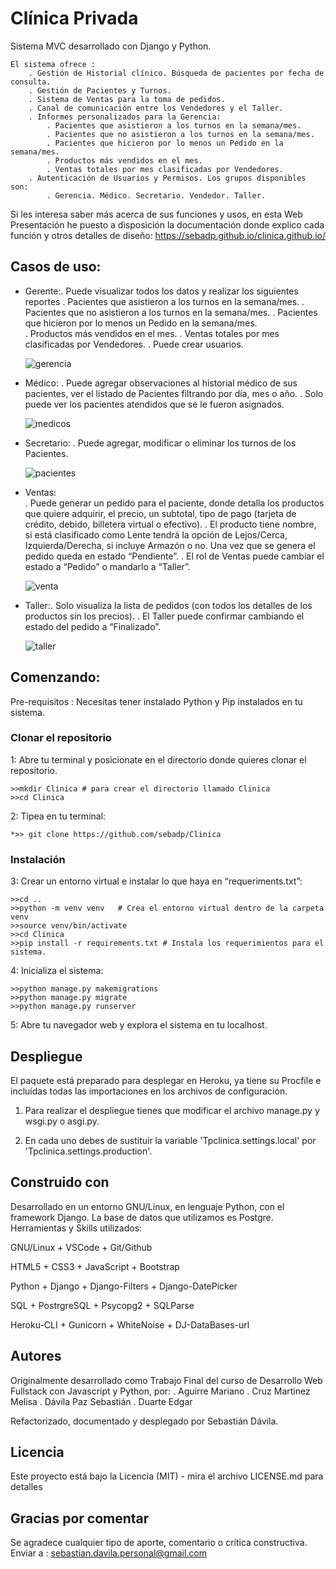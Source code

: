 # Clínica Privada
Sistema MVC desarrollado con Django y Python.

	El sistema ofrece :
		. Gestión de Historial clínico. Búsqueda de pacientes por fecha de consulta.
		. Gestión de Pacientes y Turnos.
		. Sistema de Ventas para la toma de pedidos.
		. Canal de comunicación entre los Vendedores y el Taller.
		. Informes personalizados para la Gerencia:
			. Pacientes que asistieron a los turnos en la semana/mes. 
			. Pacientes que no asistieron a los turnos en la semana/mes. 
			. Pacientes que hicieron por lo menos un Pedido en la semana/mes.        	
			. Productos más vendidos en el mes. 
			. Ventas totales por mes clasificadas por Vendedores.
		. Autenticación de Usuarios y Permisos. Los grupos disponibles son: 
			. Gerencia. Médico. Secretario. Vendedor. Taller.


Si les interesa saber más acerca de sus funciones y usos, en esta Web Presentación he puesto a disposición la documentación donde explico cada función y otros detalles de diseño: https://sebadp.github.io/clinica.github.io/

## Casos de uso:
* Gerente:. Puede visualizar todos los datos y realizar los siguientes reportes 
	. Pacientes que asistieron a los turnos en la semana/mes. 
	. Pacientes que no asistieron a los turnos en la semana/mes. 
	. Pacientes que hicieron por lo menos un Pedido en la semana/mes.        			
	. Productos más vendidos en el mes. 
	. Ventas totales por mes clasificadas por Vendedores.
	. Puede crear usuarios.
	
	![gerencia](https://user-images.githubusercontent.com/66728448/114524941-0ad9df00-9c1c-11eb-8d2b-f3d8c980aa66.gif)

        		
* Médico:
	. Puede agregar observaciones al historial médico de sus pacientes, ver el listado de Pacientes filtrando por día, mes o año.
	. Solo puede ver los pacientes atendidos que se le fueron asignados.
 			
	![medicos](https://user-images.githubusercontent.com/66728448/114525000-1927fb00-9c1c-11eb-84f1-d723fb6f40fd.gif)

		
* Secretario:
. Puede agregar, modificar o eliminar los turnos de los Pacientes.
	
	![pacientes](https://user-images.githubusercontent.com/66728448/114525088-2fce5200-9c1c-11eb-8ff5-c892a272289a.gif)
	
	
* Ventas:	
 	. Puede generar un pedido para el paciente, donde detalla los productos que quiere adquirir, el precio, un subtotal, tipo de pago (tarjeta de crédito, 		debido, billetera virtual o efectivo).
	. El producto tiene nombre, si está clasificado como Lente tendrá la opción de Lejos/Cerca, Izquierda/Derecha, si incluye Armazón o no.
 	Una vez que se genera el pedido queda en estado “Pendiente”.
	. El rol de Ventas puede cambiar el estado a “Pedido” o mandarlo a “Taller”.
 	
	![venta](https://user-images.githubusercontent.com/66728448/114525184-4674a900-9c1c-11eb-9c30-a1b4de6ae8f1.gif)

	
* Taller:. Solo visualiza la lista de pedidos (con todos los detalles de los productos sin los precios).
	. El Taller puede confirmar cambiando el estado del pedido a “Finalizado”.

	![taller](https://user-images.githubusercontent.com/66728448/114525214-4c6a8a00-9c1c-11eb-9444-fc1c46b96188.gif)


## Comenzando: 
Pre-requisitos : Necesitas tener instalado Python y Pip instalados en tu sistema.

### Clonar el repositorio 

1: Abre tu terminal y posicionate en el directorio donde quieres clonar el repositorio.
	
	>>mkdir Clinica # para crear el directorio llamado Clinica
	>>cd Clinica

2: Tipea en tu terminal:
	
	*>> git clone https://github.com/sebadp/Clinica

### Instalación 

3: Crear un entorno virtual e instalar lo que haya en “requeriments.txt”:

	>>cd ..
	>>python -m venv venv   # Crea el entorno virtual dentro de la carpeta venv
	>>source venv/bin/activate
	>>cd Clinica
	>>pip install -r requirements.txt # Instala los requerimientos para el sistema.

4: Inicializa el sistema:

	>>python manage.py makemigrations
	>>python manage.py migrate
	>>python manage.py runserver

5: Abre tu navegador web y explora el sistema en tu localhost.

## Despliegue 

El paquete está preparado para desplegar en Heroku, ya tiene su Procfile e incluídas todas las importaciones en los archivos de configuración.

1. Para realizar el despliegue tienes que modificar el archivo manage.py y wsgi.py o asgi.py.

2. En cada uno debes de sustituir la variable 'Tpclinica.settings.local'  por 'Tpclinica.settings.production'.

## Construido con 

Desarrollado en un entorno GNU/Linux, en lenguaje Python, con el framework Django. 
La base de datos que utilizamos es Postgre.
Herramientas y Skills utilizados:

GNU/Linux	+	VSCode	+		Git/Github

HTML5	+		CSS3	+		JavaScript	+	Bootstrap

Python	+		Django	+		Django-Filters	+	Django-DatePicker

SQL	+		PostrgreSQL	+	Psycopg2	+	SQLParse

Heroku-CLI	+	Gunicorn	+	WhiteNoise	+	DJ-DataBases-url


## Autores 

Originalmente desarrollado como Trabajo Final del curso de Desarrollo Web Fullstack con Javascript y Python, por: 
. Aguirre Mariano
. Cruz Martinez Melisa
. Dávila Paz Sebastián
. Duarte Edgar

Refactorizado, documentado y desplegado por Sebastián Dávila.

## Licencia 

Este proyecto está bajo la Licencia (MIT) - mira el archivo LICENSE.md para detalles

## Gracias por comentar 

Se agradece cualquier tipo de aporte, comentario o crítica constructiva. Enviar a :  sebastian.davila.personal@gmail.com
